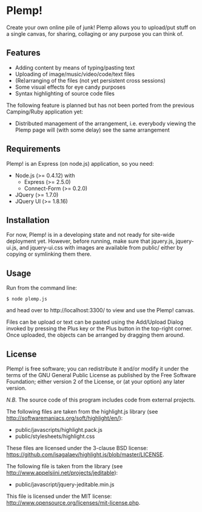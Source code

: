 Plemp!
======

Create your own online pile of junk!  Plemp allows you to upload/put stuff
on a single canvas, for sharing, collaging or any purpose you can think of.

Features
--------

* Adding content by means of typing/pasting text
* Uploading of image/music/video/code/text files
* (Re)arranging of the files (not yet persistent cross sessions)
* Some visual effects for eye candy purposes
* Syntax highlighting of source code files

The following feature is planned but has not been ported from the previous
Camping/Ruby application yet:

* Distributed management of the arrangement, i.e. everybody viewing the
  Plemp page will (with some delay) see the same arrangement

Requirements
------------

Plemp! is an Express (on node.js) application, so you need:

* Node.js (>= 0.4.12) with
  - Express (>= 2.5.0)
  - Connect-Form (>= 0.2.0)
* JQuery (>= 1.7.0)
* JQuery UI (>= 1.8.16)

Installation
------------

For now, Plemp! is in a developing state and not ready for site-wide
deployment yet.  However, before running, make sure that jquery.js,
jquery-ui.js, and jquery-ui.css with images are available from public/
either by copying or symlinking them there.

Usage
-----

Run from the command line:

    $ node plemp.js

and head over to http://localhost:3300/ to view and use the Plemp! canvas.

Files can be upload or text can be pasted using the Add/Upload Dialog
invoked by pressing the Plus key or the Plus button in the top-right
corner.  Once uploaded, the objects can be arranged by dragging them
around.

License
-------

Plemp! is free software; you can redistribute it and/or modify
it under the terms of the GNU General Public License as published by
the Free Software Foundation; either version 2 of the License, or
(at your option) any later version.

*N.B.* The source code of this program includes code from external projects.

The following files are taken from the highlight.js library (see
http://softwaremaniacs.org/soft/highlight/en/):

* public/javascripts/highlight.pack.js
* public/stylesheets/highlight.css

These files are licensed under the 3-clause BSD license:
https://github.com/isagalaev/highlight.js/blob/master/LICENSE.

The following file is taken from the library (see
http://www.appelsiini.net/projects/jeditable):

* public/javascript/jquery-jeditable.min.js

This file is licensed under the MIT license:
http://www.opensource.org/licenses/mit-license.php.
